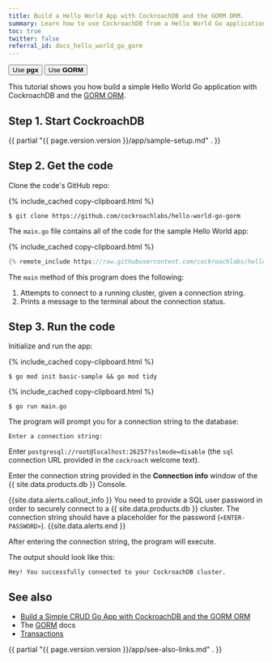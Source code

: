 ```yaml
---
title: Build a Hello World App with CockroachDB and the GORM ORM.
summary: Learn how to use CockroachDB from a Hello World Go application with the GORM ORM.
toc: true
twitter: false
referral_id: docs_hello_world_go_gorm
---
```


<div class="filters filters-big clearfix">
    <a href="hello-world-go-pgx.html"><button class="filter-button">Use <strong>pgx</strong></button></a>
    <a href="hello-world-go-gorm.html"><button class="filter-button current">Use <strong>GORM</strong></button></a>
</div>

This tutorial shows you how build a simple Hello World Go application with CockroachDB and the [GORM ORM](https://gorm.io/index.html).

## Step 1. Start CockroachDB

{{ partial "{{ page.version.version }}/app/sample-setup.md" . }}

## Step 2. Get the code

Clone the code's GitHub repo:

{% include_cached copy-clipboard.html %}
~~~ shell
$ git clone https://github.com/cockroachlabs/hello-world-go-gorm
~~~

The `main.go` file contains all of the code for the sample Hello World app:

{% include_cached copy-clipboard.html %}
~~~ go
{% remote_include https://raw.githubusercontent.com/cockroachlabs/hello-world-go-gorm/main/main.go %}
~~~

The `main` method of this program does the following:

1. Attempts to connect to a running cluster, given a connection string.
2. Prints a message to the terminal about the connection status.

## Step 3. Run the code

Initialize and run the app:

{% include_cached copy-clipboard.html %}
~~~ shell
$ go mod init basic-sample && go mod tidy
~~~

{% include_cached copy-clipboard.html %}
~~~ shell
$ go run main.go
~~~

The program will prompt you for a connection string to the database:

~~~
Enter a connection string:
~~~

<section class="filter-content" markdown="1" data-scope="local">

Enter `postgresql://root@localhost:26257?sslmode=disable` (the `sql` connection URL provided in the `cockroach` welcome text).

</section>

<section class="filter-content" markdown="1" data-scope="cockroachcloud">

Enter the connection string provided in the **Connection info** window of the {{ site.data.products.db }} Console.

{{site.data.alerts.callout_info }}
You need to provide a SQL user password in order to securely connect to a {{ site.data.products.db }} cluster. The connection string should have a placeholder for the password (`<ENTER-PASSWORD>`).
{{site.data.alerts.end }}

</section>

After entering the connection string, the program will execute.

The output should look like this:

~~~
Hey! You successfully connected to your CockroachDB cluster.
~~~

## See also

- [Build a Simple CRUD Go App with CockroachDB and the GORM ORM](build-a-go-app-with-cockroachdb-gorm.html)
- The [GORM](https://gorm.io/index.html) docs
- [Transactions](transactions.html)

{{ partial "{{ page.version.version }}/app/see-also-links.md" . }}
